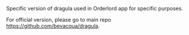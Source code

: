 Specific version of dragula used in Orderlord app for specific purposes.

For official version, please go to main repo https://github.com/bevacqua/dragula.
